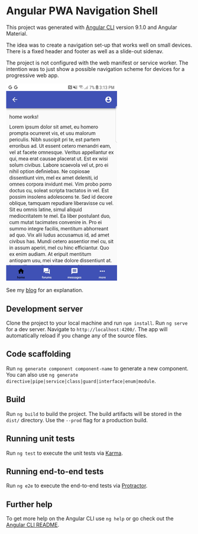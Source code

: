 # Angular PWA Navigation Shell

This project was generated with [Angular CLI](https://github.com/angular/angular-cli) version 9.1.0 and Angular Material.

The idea was to create a navigation set-up that works well on small devices.  There is a fixed header and footer as well as a slide-out sidenav.  

The project is not configured with the web manifest or service worker.  The intention was to just show a possible navigation scheme for devices for a progressive web app.   

<img src="home1.jpg" width="300">

See my [blog](http://dev-reboot.com/pwa-navigation/) for an explanation.

## Development server

Clone the project to your local machine and run `npm install`.   Run `ng serve` for a dev server. Navigate to `http://localhost:4200/`. The app will automatically reload if you change any of the source files.

## Code scaffolding

Run `ng generate component component-name` to generate a new component. You can also use `ng generate directive|pipe|service|class|guard|interface|enum|module`.

## Build

Run `ng build` to build the project. The build artifacts will be stored in the `dist/` directory. Use the `--prod` flag for a production build.

## Running unit tests

Run `ng test` to execute the unit tests via [Karma](https://karma-runner.github.io).

## Running end-to-end tests

Run `ng e2e` to execute the end-to-end tests via [Protractor](http://www.protractortest.org/).

## Further help

To get more help on the Angular CLI use `ng help` or go check out the [Angular CLI README](https://github.com/angular/angular-cli/blob/master/README.md).
